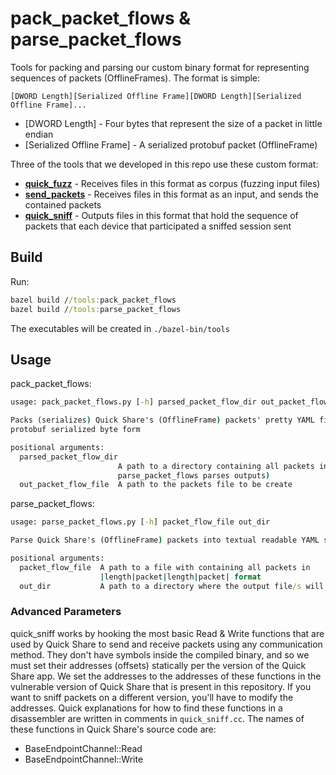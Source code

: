 # pack_packet_flows & parse_packet_flows

Tools for packing and parsing our custom binary format for representing sequences of packets (OfflineFrames). The format is simple:

`[DWORD Length][Serialized Offline Frame][DWORD Length][Serialized Offline Frame]...`

* [DWORD Length] - Four bytes that represent the size of a packet in little endian
* [Serialized Offline Frame] - A serialized protobuf packet (OfflineFrame)

Three of the tools that we developed in this repo use these custom format:
* [**quick_fuzz**](/docs/doc_quick_fuzz.md) - Receives files in this format as corpus (fuzzing input files)
* [**send_packets**](/docs/doc_send_packets.md) - Receives files in this format as an input, and sends the contained packets
* [**quick_sniff**](/docs/doc_quick_sniff.md) - Outputs files in this format that hold the sequence of packets that each device that participated a sniffed session sent


## Build
Run:
```cmd
bazel build //tools:pack_packet_flows
bazel build //tools:parse_packet_flows
```
The executables will be created in `./bazel-bin/tools`

## Usage
pack_packet_flows:

```cmd
usage: pack_packet_flows.py [-h] parsed_packet_flow_dir out_packet_flow_file

Packs (serializes) Quick Share's (OfflineFrame) packets' pretty YAML files into their     
protobuf serialized byte form

positional arguments:
  parsed_packet_flow_dir
                        A path to a directory containing all packets in YAML (as
                        parse_packet_flows parses outputs)
  out_packet_flow_file  A path to the packets file to be create
```

parse_packet_flows:

```cmd
usage: parse_packet_flows.py [-h] packet_flow_file out_dir

Parse Quick Share's (OfflineFrame) packets into textual readable YAML structures

positional arguments:
  packet_flow_file  A path to a file with containing all packets in
                    |length|packet|length|packet| format
  out_dir           A path to a directory where the output file/s will be created
```

### Advanced Parameters
quick_sniff works by hooking the most basic Read & Write functions that are used by Quick Share to send and receive packets using any communication method. They don't have symbols inside the compiled binary, and so we must set their addresses (offsets) statically per the version of the Quick Share app. We set the addresses to the addresses of these functions in the vulnerable version of Quick Share that is present in this repository. If you want to sniff packets on a different version, you'll have to modify the addresses. Quick explanations for how to find these functions in a disassembler are written in comments in `quick_sniff.cc`. The names of these functions in Quick Share's source code are:
* BaseEndpointChannel::Read
* BaseEndpointChannel::Write